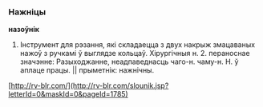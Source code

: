 ### Нажніцы
**назоўнік**

1. Інструмент для рэзання, які складаецца з двух накрыж змацаваных нажоў з ручкамі ў выглядзе кольцаў. Хірургічныя н. 2. пераноснае значэнне: Разыходжанне, неадпаведнасць чаго-н. чаму-н. Н. ў аплаце працы. || прыметнік: нажнічны.

<a rel="author">[http://rv-blr.com/](http://rv-blr.com/slounik.jsp?letterId=0&maskId=0&pageId=1785)</a>
